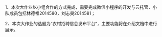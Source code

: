 1、本次大作业以小组合作的方式完成，需要完成微信小程序的开发与云托管，小队成员包括林德福2014580，刘志昊2014581；

2、本次大作业的选题为“农村招聘信息发布平台”，主要功能将在介绍文档中进行展示。
